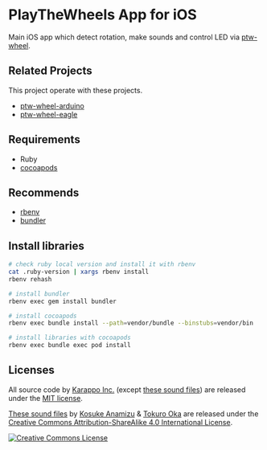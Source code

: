 # PlayTheWheels App for iOS
Main iOS app which detect rotation, make sounds and control LED via [ptw-wheel](https://github.com/karappo/ptw-wheel).

## Related Projects

This project operate with these projects.

- [ptw-wheel-arduino](https://github.com/karappo/ptw-wheel-arduino)
- [ptw-wheel-eagle](https://github.com/karappo/ptw-wheel-eagle)

## Requirements

- Ruby
- [cocoapods](https://cocoapods.org/)

## Recommends

- [rbenv](https://cocoapods.org/)
- [bundler](https://cocoapods.org/)

## Install libraries

```sh
# check ruby local version and install it with rbenv
cat .ruby-version | xargs rbenv install
rbenv rehash

# install bundler
rbenv exec gem install bundler

# install cocoapods
rbenv exec bundle install --path=vendor/bundle --binstubs=vendor/bin

# install libraries with cocoapods
rbenv exec bundle exec pod install

```

## Licenses

All source code by [Karappo Inc.](http://karappo.net) (except [these sound files](https://github.com/karappo/PlayTheWheels/tree/master/PlayTheWheels/assets/tones)) are released under the [MIT license](https://raw.githubusercontent.com/karappo/PlayTheWheels/master/LICENSE.txt).

[These sound files](https://github.com/karappo/PlayTheWheels/tree/master/PlayTheWheels/assets/tones) by [Kosuke Anamizu](http://kosukeanamizu.com/) & [Tokuro Oka](http://www.lifetones.net/) are released under the [Creative Commons Attribution-ShareAlike 4.0 International License](http://creativecommons.org/licenses/by-sa/4.0/).

<a rel="license" href="http://creativecommons.org/licenses/by-sa/4.0/"><img alt="Creative Commons License" style="border-width:0" src="https://i.creativecommons.org/l/by-sa/4.0/88x31.png" /></a>
